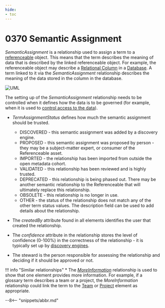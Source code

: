 ```yaml
---
hide:
- toc
---
```


<!-- SPDX-License-Identifier: CC-BY-4.0 -->
<!-- Copyright Contributors to the ODPi Egeria project. -->

# 0370 Semantic Assignment

*SemanticAssignment* is a relationship used to assign a term to a [referenceable](/types/0/0010-Base-Model) object. This means that the term describes the meaning of data that is described by the linked referenceable object.  For example, the referenceable object may describe a [Relational Column](/types/5/0534-Relational-Schemas) in a [Database](/types/2/0224-Databases).  A term linked to it via the *SemanticAssignment* relationship describes the meaning of the data stored in the column in the database.


![UML](0370-Semantic-Assignment.svg)

The setting up of the *SemanticAssignment* relationship needs to be controlled when it defines how the data is to be governed (for example, when it is used to [control access to the data](/features/synchronized-access-control/overview)).

* *TermAssignmentStatus* defines how much the semantic assignment should be trusted.

    * DISCOVERED - this semantic assignment was added by a discovery engine.
    * PROPOSED - this semantic assignment was proposed by person - they may be a subject-matter expert, or consumer of the Referenceable asset.
    * IMPORTED - the relationship has been imported from outside the open metadata cohort.
    * VALIDATED - this relationship has been reviewed and is highly trusted.
    * DEPRECATED - this relationship is being phased out.  There may be another semantic relationship to the Referenceable that will ultimately replace this relationship.
    * OBSOLETE - this relationship is no longer in use.
    * OTHER - the status of the relationship does not match any of the other term status values.  The description field can be used to add details about the relationship.

* The *createdBy* attribute found in all elements identifies the user that created the relationship.
* The *confidence* attribute in the relationship stores the level of confidence (0-100%) in the correctness of the relationship - it is typically set up by [discovery engines](/concepts/open-discovery-engine).
* The steward is the person responsible for assessing the relationship and deciding if it should be approved or not.


!!! info "Similar relationships"
    * The [*MoreInformation*](0019-More-Information) relationship is used to show that one element provides more information.  For example, if a glossary term describes a team or a project, the *MoreInformation* relationship could link the term to the [Team](/types/1/0115-Teams) or [Project](/types/1/0130-Projects) element as appropriate.

--8<-- "snippets/abbr.md"